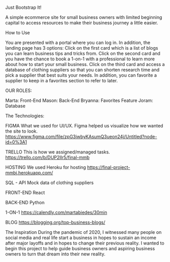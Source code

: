 Just Bootstrap It!

A simple ecommerce site for small business owners with limited beginning capital to access resources to make their business journey a little easier.  

How to Use

You are presented with a portal where you can log in. In addition, the landing page has 3 options:
Click on the first card which is a list of blogs you can learn business tips and tricks from.
Click on the second card and you have the chance to book a 1-on-1 with a professional to learn more about how to start your small business.
Click on the third card and access a database of clothing suppliers so that you can shorten research time and pick a supplier that best suits your needs.
In addition, you can favorite a supplier to keep in a favorites section to refer to later. 

OUR ROLES:

Marta: Front-End
Mason: Back-End
Bryanna: Favorites Feature
Joram: Database


The Technologies:

FIGMA
What we used for UI/UX. Figma helped us visualize how we wanted the site to look.
https://www.figma.com/file/zpG3iwbyKAsumQ3ueon24j/Untitled?node-id=0%3A1

TRELLO
This is how we assigned/managed tasks.
https://trello.com/b/DUP2IIr5/final-mmb

HOSTING
We used Heroku for hosting
https://final-project-mmbj.herokuapp.com/ 

SQL - API
Mock data of clothing suppliers

FRONT-END
React

BACK-END
Python

1-ON-1
https://calendly.com/martabiedes/30min

BLOG
https://blogging.org/top-business-blogs/ 


The Inspiration
During the pandemic of 2020, I witnessed many people on social media and real life start a business in hopes to sustain an income after major layoffs and in hopes to change their previous reality. I wanted to begin this project to help guide business owners and aspiring business owners to turn that dream into their new reality. 